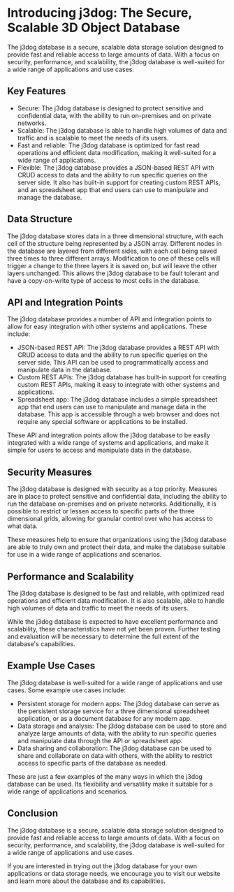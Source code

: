 # Introducing j3dog: The Secure, Scalable 3D Object Database

The j3dog database is a secure, scalable data storage solution designed to
provide fast and reliable access to large amounts of data. With a focus on
security, performance, and scalability, the j3dog database is well-suited for a
wide range of applications and use cases.

## Key Features

- Secure: The j3dog database is designed to protect sensitive and confidential
  data, with the ability to run on-premises and on private networks.
- Scalable: The j3dog database is able to handle high volumes of data and
  traffic and is scalable to meet the needs of its users.
- Fast and reliable: The j3dog database is optimized for fast read operations
  and efficient data modification, making it well-suited for a wide range of
  applications.
- Flexible: The j3dog database provides a JSON-based REST API with CRUD access
  to data and the ability to run specific queries on the server side. It also
  has built-in support for creating custom REST APIs, and an spreadsheet app
  that end users can use to manipulate and manage the database.

## Data Structure

The j3dog database stores data in a three dimensional structure, with each cell
of the structure being represented by a JSON array. Different nodes in the
database are layered from different sides, with each cell being saved three
times to three different arrays. Modification to one of these cells will trigger
a change to the three layers it is saved on, but will leave the other layers
unchanged. This allows the j3dog database to be fault tolerant and have a
copy-on-write type of access to most cells in the database.

## API and Integration Points

The j3dog database provides a number of API and integration points to allow for
easy integration with other systems and applications. These include:

- JSON-based REST API: The j3dog database provides a REST API with CRUD access
  to data and the ability to run specific queries on the server side. This API
  can be used to programmatically access and manipulate data in the database.
- Custom REST APIs: The j3dog database has built-in support for creating custom
  REST APIs, making it easy to integrate with other systems and applications.
- Spreadsheet app: The j3dog database includes a simple spreadsheet app that end
  users can use to manipulate and manage data in the database. This app is
  accessible through a web browser and does not require any special software or
  applications to be installed.

These API and integration points allow the j3dog database to be easily
integrated with a wide range of systems and applications, and make it simple for
users to access and manipulate data in the database.

## Security Measures

The j3dog database is designed with security as a top priority. Measures are in
place to protect sensitive and confidential data, including the ability to run
the database on-premises and on private networks. Additionally, it is possible
to restrict or lessen access to specific parts of the three dimensional grids,
allowing for granular control over who has access to what data.

These measures help to ensure that organizations using the j3dog database are
able to truly own and protect their data, and make the database suitable for use
in a wide range of applications and scenarios.

## Performance and Scalability

The j3dog database is designed to be fast and reliable, with optimized read
operations and efficient data modification. It is also scalable, able to handle
high volumes of data and traffic to meet the needs of its users.

While the j3dog database is expected to have excellent performance and
scalability, these characteristics have not yet been proven. Further testing and
evaluation will be necessary to determine the full extent of the database's
capabilities.

## Example Use Cases

The j3dog database is well-suited for a wide range of applications and use
cases. Some example use cases include:

- Persistent storage for modern apps: The j3dog database can serve as the
  persistent storage service for a three dimensional spreadsheet application, or
  as a document database for any modern app.
- Data storage and analysis: The j3dog database can be used to store and analyze
  large amounts of data, with the ability to run specific queries and manipulate
  data through the API or spreadsheet app.
- Data sharing and collaboration: The j3dog database can be used to share and
  collaborate on data with others, with the ability to restrict access to
  specific parts of the database as needed.

These are just a few examples of the many ways in which the j3dog database can
be used. Its flexibility and versatility make it suitable for a wide range of
applications and scenarios.

## Conclusion

The j3dog database is a secure, scalable data storage solution designed to
provide fast and reliable access to large amounts of data. With a focus on
security, performance, and scalability, the j3dog database is well-suited for a
wide range of applications and use cases.

If you are interested in trying out the j3dog database for your own applications
or data storage needs, we encourage you to visit our website and learn more
about the database and its capabilities.
